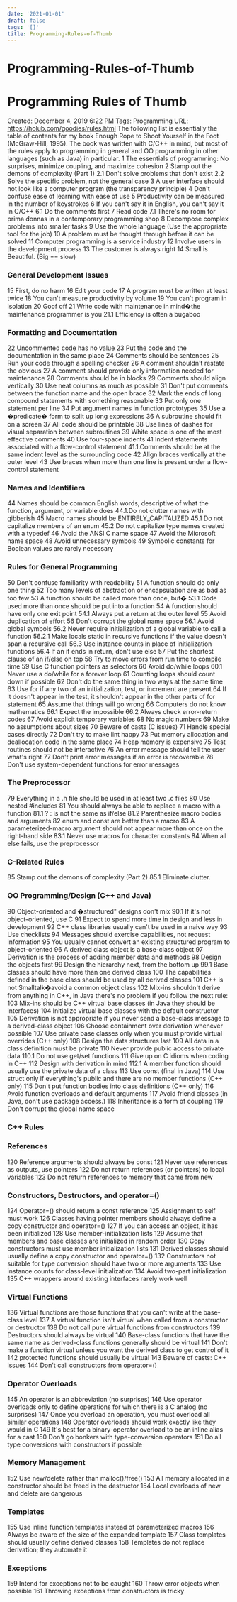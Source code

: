 ```yaml
---
date: '2021-01-01'
draft: false
tags: '[]'
title: Programming-Rules-of-Thumb
---
```


# Programming-Rules-of-Thumb

# Programming Rules of Thumb
Created: December 4, 2019 6:22 PM
Tags: Programming
URL: https://holub.com/goodies/rules.html
The following list is essentially the table of contents for my book Enough Rope to Shoot Yourself in the Foot (McGraw-Hill, 1995).
The book was written with C/C++ in mind, but most of the rules apply to programming in general and OO programming in other languages (such as Java) in particular.
1 The essentials of programming: No surprises, minimize coupling, and maximize cohesion 2 Stamp out the demons of complexity (Part 1) 2.1 Don't solve problems that don't exist 2.2 Solve the specific problem, not the general case 3 A user interface should not look like a computer program (the transparency principle) 4 Don't confuse ease of learning with ease of use 5 Productivity can be measured in the number of keystrokes 6 If you can't say it in English, you can't say it in C/C++ 6.1 Do the comments first 7 Read code 7.1 There's no room for prima donnas in a contemporary programming shop 8 Decompose complex problems into smaller tasks 9 Use the whole language (Use the appropriate tool for the job) 10 A problem must be thought through before it can be solved 11 Computer programming is a service industry 12 Involve users in the development process 13 The customer is always right 14 Small is Beautiful.
(Big == slow)
### General Development Issues
15 First, do no harm 16 Edit your code 17 A program must be written at least twice 18 You can't measure productivity by volume 19 You can't program in isolation 20 Goof off 21 Write code with maintenance in mind�the maintenance programmer is you 21.1 Efficiency is often a bugaboo
### Formatting and Documentation
22 Uncommented code has no value 23 Put the code and the documentation in the same place 24 Comments should be sentences 25 Run your code through a spelling checker 26 A comment shouldn't restate the obvious 27 A comment should provide only information needed for maintenance 28 Comments should be in blocks 29 Comments should align vertically 30 Use neat columns as much as possible 31 Don't put comments between the function name and the open brace 32 Mark the ends of long compound statements with something reasonable 33 Put only one statement per line 34 Put argument names in function prototypes 35 Use a �predicate� form to split up long expressions 36 A subroutine should fit on a screen 37 All code should be printable 38 Use lines of dashes for visual separation between subroutines 39 White space is one of the most effective comments 40 Use four-space indents 41 Indent statements associated with a flow-control statement 41.1.Comments should be at the same indent level as the surrounding code 42 Align braces vertically at the outer level 43 Use braces when more than one line is present under a flow-control statement
### Names and Identifiers
44 Names should be common English words, descriptive of what the function, argument, or variable does 44.1.Do not clutter names with gibberish 45 Macro names should be ENTIRELY_CAPITALIZED 45.1 Do not capitalize members of an enum 45.2 Do not capitalize type names created with a typedef 46 Avoid the ANSI C name space 47 Avoid the Microsoft name space 48 Avoid unnecessary symbols 49 Symbolic constants for Boolean values are rarely necessary
### Rules for General Programming
50 Don't confuse familiarity with readability 51 A function should do only one thing 52 Too many levels of abstraction or encapsulation are as bad as too few 53 A function should be called more than once, but� 53.1 Code used more than once should be put into a function 54 A function should have only one exit point 54.1 Always put a return at the outer level 55 Avoid duplication of effort 56 Don't corrupt the global name space 56.1 Avoid global symbols 56.2 Never require initialization of a global variable to call a function 56.2.1 Make locals static in recursive functions if the value doesn't span a recursive call 56.3 Use instance counts in place of initialization functions 56.4 If an if ends in return, don't use else 57 Put the shortest clause of an if/else on top 58 Try to move errors from run time to compile time 59 Use C function pointers as selectors 60 Avoid do/while loops 60.1 Never use a do/while for a forever loop 61 Counting loops should count down if possible 62 Don't do the same thing in two ways at the same time 63 Use for if any two of an initialization, test, or increment are present 64 If it doesn't appear in the test, it shouldn't appear in the other parts of for statement 65 Assume that things will go wrong 66 Computers do not know mathematics 66.1 Expect the impossible 66.2 Always check error-return codes 67 Avoid explicit temporary variables 68 No magic numbers 69 Make no assumptions about sizes 70 Beware of casts (C issues) 71 Handle special cases directly 72 Don't try to make lint happy 73 Put memory allocation and deallocation code in the same place 74 Heap memory is expensive 75 Test routines should not be interactive 76 An error message should tell the user what's right 77 Don't print error messages if an error is recoverable 78 Don't use system-dependent functions for error messages
### The Preprocessor
79 Everything in a .h file should be used in at least two .c files 80 Use nested #includes 81 You should always be able to replace a macro with a function 81.1 ?
: is not the same as if/else 81.2 Parenthesize macro bodies and arguments 82 enum and const are better than a macro 83 A parameterized-macro argument should not appear more than once on the right-hand side 83.1 Never use macros for character constants 84 When all else fails, use the preprocessor
### C-Related Rules
85 Stamp out the demons of complexity (Part 2) 85.1 Eliminate clutter.
### OO Programming/Design (C++ and Java)
90 Object-oriented and �structured" designs don't mix 90.1 If it's not object-oriented, use C 91 Expect to spend more time in design and less in development 92 C++ class libraries usually can't be used in a naive way 93 Use checklists 94 Messages should exercise capabilities, not request information 95 You usually cannot convert an existing structured program to object-oriented 96 A derived class object is a base-class object 97 Derivation is the process of adding member data and methods 98 Design the objects first 99 Design the hierarchy next, from the bottom up 99.1 Base classes should have more than one derived class 100 The capabilities defined in the base class should be used by all derived classes 101 C++ is not Smalltalk�avoid a common object class 102 Mix-ins shouldn't derive from anything in C++, in Java there's no problem if you follow the next rule: 103 Mix-ins should be C++ virtual base classes (in Java they should be interfaces) 104 Initialize virtual base classes with the default constructor 105 Derivation is not appropriate if you never send a base-class message to a derived-class object 106 Choose containment over derivation whenever possible 107 Use private base classes only when you must provide virtual overrides (C++ only) 108 Design the data structures last 109 All data in a class definition must be private 110 Never provide public access to private data 110.1 Do not use get/set functions 111 Give up on C idioms when coding in C++ 112 Design with derivation in mind 112.1 A member function should usually use the private data of a class 113 Use const (final in Java) 114 Use struct only if everything's public and there are no member functions (C++ only) 115 Don't put function bodies into class definitions (C++ only) 116 Avoid function overloads and default arguments 117 Avoid friend classes (in Java, don't use package access.)
118 Inheritance is a form of coupling 119 Don't corrupt the global name space
### C++ Rules
### References
120 Reference arguments should always be const 121 Never use references as outputs, use pointers 122 Do not return references (or pointers) to local variables 123 Do not return references to memory that came from new
### Constructors, Destructors, and operator=()
124 Operator=() should return a const reference 125 Assignment to self must work 126 Classes having pointer members should always define a copy constructor and operator=() 127 If you can access an object, it has been initialized 128 Use member-initialization lists 129 Assume that members and base classes are initialized in random order 130 Copy constructors must use member initialization lists 131 Derived classes should usually define a copy constructor and operator=() 132 Constructors not suitable for type conversion should have two or more arguments 133 Use instance counts for class-level initialization 134 Avoid two-part initialization 135 C++ wrappers around existing interfaces rarely work well
### Virtual Functions
136 Virtual functions are those functions that you can't write at the base-class level 137 A virtual function isn't virtual when called from a constructor or destructor 138 Do not call pure virtual functions from constructors 139 Destructors should always be virtual 140 Base-class functions that have the same name as derived-class functions generally should be virtual 141 Don't make a function virtual unless you want the derived class to get control of it 142 protected functions should usually be virtual 143 Beware of casts: C++ issues 144 Don't call constructors from operator=()
### Operator Overloads
145 An operator is an abbreviation (no surprises) 146 Use operator overloads only to define operations for which there is a C analog (no surprises) 147 Once you overload an operation, you must overload all similar operations 148 Operator overloads should work exactly like they would in C 149 It's best for a binary-operator overload to be an inline alias for a cast 150 Don't go bonkers with type-conversion operators 151 Do all type conversions with constructors if possible
### Memory Management
152 Use new/delete rather than malloc()/free() 153 All memory allocated in a constructor should be freed in the destructor 154 Local overloads of new and delete are dangerous
### Templates
155 Use inline function templates instead of parameterized macros 156 Always be aware of the size of the expanded template 157 Class templates should usually define derived classes 158 Templates do not replace derivation; they automate it
### Exceptions
159 Intend for exceptions not to be caught 160 Throw error objects when possible 161 Throwing exceptions from constructors is tricky
